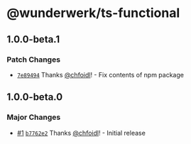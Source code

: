 # @wunderwerk/ts-functional

## 1.0.0-beta.1

### Patch Changes

- [`7e89494`](https://github.com/wunderwerkio/ts-functional/commit/7e8949425e2eed4c353b1979aed2c483c2b77e18) Thanks [@chfoidl](https://github.com/chfoidl)! - Fix contents of npm package

## 1.0.0-beta.0

### Major Changes

- [#1](https://github.com/wunderwerkio/ts-functional/pull/1) [`b7762e2`](https://github.com/wunderwerkio/ts-functional/commit/b7762e268278cbd703575c65b9b92e384cd99878) Thanks [@chfoidl](https://github.com/chfoidl)! - Initial release
